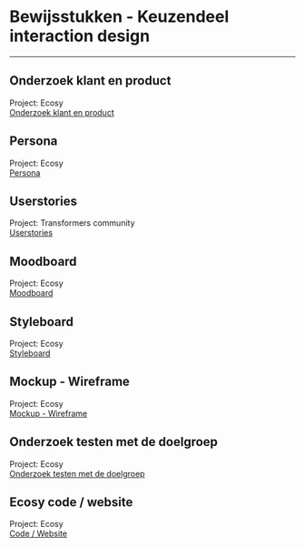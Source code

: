 # Bewijsstukken - Keuzendeel interaction design

--- 

## Onderzoek klant en product 
Project: Ecosy  
<a href="https://github.com/Remy2072/Keuzedeel-Interaction-Design/blob/main/opdrachten/Onderzoek%20klant%20product.pdf" target="_blank">Onderzoek klant en product</a>

## Persona
Project: Ecosy  
<a href="https://github.com/Remy2072/Keuzedeel-Interaction-Design/blob/main/opdrachten/persona%20.xd" target="_blank">Persona</a>

## Userstories
Project: Transformers community  
<a href="https://github.com/Remy2072/Keuzedeel-Interaction-Design/blob/main/opdrachten/userstories.png" target="_blank">Userstories</a>

## Moodboard 
Project: Ecosy  
<a href="https://github.com/Remy2072/Keuzedeel-Interaction-Design/blob/main/opdrachten/Moodboard.xd" target="_blank">Moodboard</a>

## Styleboard
Project: Ecosy  
<a href="https://github.com/Remy2072/Keuzedeel-Interaction-Design/blob/main/opdrachten/Styletile.xd" target="_blank">Styleboard</a>

## Mockup - Wireframe
Project: Ecosy  
<a href="https://github.com/Remy2072/Keuzedeel-Interaction-Design/blob/main/opdrachten/Mockup:Wireframe.xd" target="_blank">Mockup - Wireframe</a>

## Onderzoek testen met de doelgroep 
Project: Ecosy  
<a href="https://github.com/Remy2072/Keuzedeel-Interaction-Design/blob/main/opdrachten/Onderzoek-testen-doelgroep.pdf" target="_blank">Onderzoek testen met de doelgroep </a>

## Ecosy code / website
Project: Ecosy  
<a href="https://github.com/Remy2072/Duurzaam-Huis" target="_blank">Code / Website</a>

